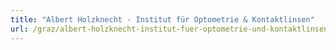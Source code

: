 ```yaml
---
title: "Albert Holzknecht - Institut für Optometrie & Kontaktlinsen"
url: /graz/albert-holzknecht-institut-fuer-optometrie-und-kontaktlinsen/
---
```

